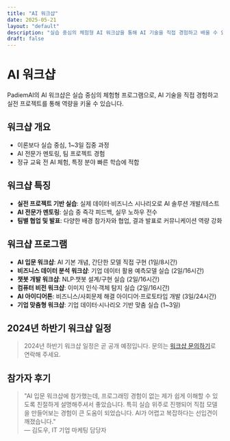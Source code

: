 ```yaml
---
title: "AI 워크샵"
date: 2025-05-21
layout: "default"
description: "실습 중심의 체험형 AI 워크샵을 통해 AI 기술을 직접 경험하고 배울 수 있습니다. AI 전문가의 멘토링과 실전 프로젝트를 통해 AI 기술 활용 역량을 키워보세요."
draft: false
---
```


# AI 워크샵

PadiemAI의 AI 워크샵은 실습 중심의 체험형 프로그램으로, AI 기술을 직접 경험하고 실전 프로젝트를 통해 역량을 키울 수 있습니다.

## 워크샵 개요
- 이론보다 실습 중심, 1~3일 집중 과정
- AI 전문가 멘토링, 팀 프로젝트 경험
- 정규 교육 전 AI 체험, 특정 분야 빠른 학습에 적합

## 워크샵 특징
- **실전 프로젝트 기반 실습**: 실제 데이터·비즈니스 시나리오로 AI 솔루션 개발/테스트
- **AI 전문가 멘토링**: 실습 중 즉각 피드백, 실무 노하우 전수
- **팀별 협업 및 발표**: 다양한 배경 참가자와 협업, 결과 발표로 커뮤니케이션 역량 강화

## 워크샵 프로그램
- **AI 입문 워크샵**: AI 기본 개념, 간단한 모델 직접 구현 (1일/8시간)
- **비즈니스 데이터 분석 워크샵**: 기업 데이터 활용 예측모델 실습 (2일/16시간)
- **챗봇 개발 워크샵**: NLP·챗봇 설계/구현 실습 (2일/16시간)
- **컴퓨터 비전 워크샵**: 이미지 인식·객체 탐지 실습 (2일/16시간)
- **AI 아이디어톤**: 비즈니스/사회문제 해결 아이디어·프로토타입 개발 (3일/24시간)
- **기업 맞춤형 워크샵**: 기업 데이터·시나리오 기반 맞춤 실습 (1~3일)

## 2024년 하반기 워크샵 일정

> 2024년 하반기 워크샵 일정은 곧 공개 예정입니다. 문의는 [워크샵 문의하기](/html/pages/about/contact.html)로 연락해 주세요.

## 참가자 후기
> "AI 입문 워크샵에 참가했는데, 프로그래밍 경험이 없는 제가 쉽게 이해할 수 있도록 친절하게 설명해주셔서 좋았습니다. 특히 실습 위주로 진행되어 직접 모델을 만들어보는 경험이 큰 도움이 되었습니다. AI가 어렵고 복잡하다는 선입견이 깨졌습니다."  
— 김도우, IT 기업 마케팅 담당자 